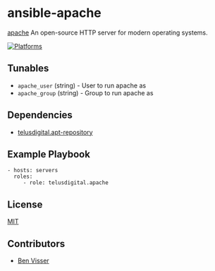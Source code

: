 # ansible-apache

[apache](http://httpd.apache.org/) An open-source HTTP server for modern operating systems.

[![Platforms](http://img.shields.io/badge/platforms-ubuntu-lightgrey.svg?style=flat)](#)

Tunables
--------
* `apache_user` (string) - User to run apache as
* `apache_group` (string) - Group to run apache as

Dependencies
------------
* [telusdigital.apt-repository](https://github.com/telusdigital/ansible-apt-repository/)

Example Playbook
----------------
    - hosts: servers
      roles:
         - role: telusdigital.apache

License
-------
[MIT](https://tldrlegal.com/license/mit-license)

Contributors
------------
* [Ben Visser](https://github.com/noqcks)
